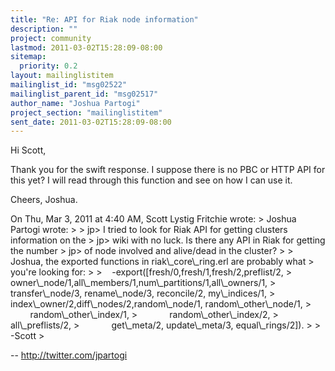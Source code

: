 ```yaml
---
title: "Re: API for Riak node information"
description: ""
project: community
lastmod: 2011-03-02T15:28:09-08:00
sitemap:
  priority: 0.2
layout: mailinglistitem
mailinglist_id: "msg02522"
mailinglist_parent_id: "msg02517"
author_name: "Joshua Partogi"
project_section: "mailinglistitem"
sent_date: 2011-03-02T15:28:09-08:00
---
```



Hi Scott,

Thank you for the swift response. I suppose there is no PBC or HTTP
API for this yet? I will read through this function and see on how I
can use it.

Cheers,
Joshua.

On Thu, Mar 3, 2011 at 4:40 AM, Scott Lystig Fritchie
 wrote:
&gt; Joshua Partogi  wrote:
&gt;
&gt; jp&gt; I tried to look for Riak API for getting clusters information on the
&gt; jp&gt; wiki with no luck. Is there any API in Riak for getting the number
&gt; jp&gt; of node involved and alive/dead in the cluster?
&gt;
&gt; Joshua, the exported functions in riak\\_core\\_ring.erl are probably what
&gt; you're looking for:
&gt;
&gt;    -export([fresh/0,fresh/1,fresh/2,preflist/2,
&gt;             owner\\_node/1,all\\_members/1,num\\_partitions/1,all\\_owners/1,
&gt;             transfer\\_node/3, rename\\_node/3, reconcile/2, my\\_indices/1,
&gt;             index\\_owner/2,diff\\_nodes/2,random\\_node/1, random\\_other\\_node/1,
&gt;             random\\_other\\_index/1,
&gt;             random\\_other\\_index/2,
&gt;             all\\_preflists/2,
&gt;             get\\_meta/2, update\\_meta/3, equal\\_rings/2]).
&gt;
&gt; -Scott
&gt;

-- 
http://twitter.com/jpartogi

